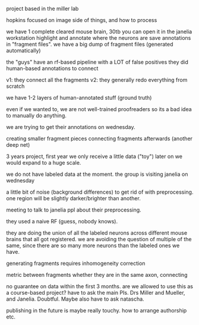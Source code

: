 project based in the miller lab

hopkins focused on image side of things, and how to process

we have 1 complete cleared mouse brain, 30tb
you can open it in the janelia workstation
    highlight and annotate where the neurons are
    save annotations in "fragment files".
    we have a big dump of fragment files (generated automatically)
    
the "guys" have an rf-based pipeline with a LOT of false positives
they did human-based annotations to connect

v1: they connect all the fragments
v2: they generally redo everything from scratch

we have 1-2 layers of human-annotated stuff (ground truth)

even if we wanted to, we are not well-trained proofreaders so its a bad idea to manually do anything.

we are trying to get their annotations on wednesday.

creating smaller fragment pieces
connecting fragments afterwards (another deep net)

3 years project, first year we only receive a little data ("toy")
later on we would expand to a huge scale.

we do not have labeled data at the moment.
the group is visiting janelia on wednesday

a little bit of noise (background differences) to get rid of with preprocessing. one region will be slightly darker/brighter than another.

meeting to talk to janelia ppl about their preprocessing.

they used a naive RF (guess, nobody knows).

they are doing the union of all the labeled neurons across different mouse brains that all got registered. we are avoiding the question of multiple of the same, since there are so many more neurons than the labeled ones we have.

generating fragments requires inhomogeneity correction

metric between fragments whether they are in the same axon, connecting

no guarantee on data within the first 3 months.
are we allowed to use this as a course-based project? have to ask the main PIs. Drs Miller and Mueller, and Janelia. Doubtful.
Maybe also have to ask natascha.

publishing in the future is maybe really touchy. how to arrange authorship etc.
